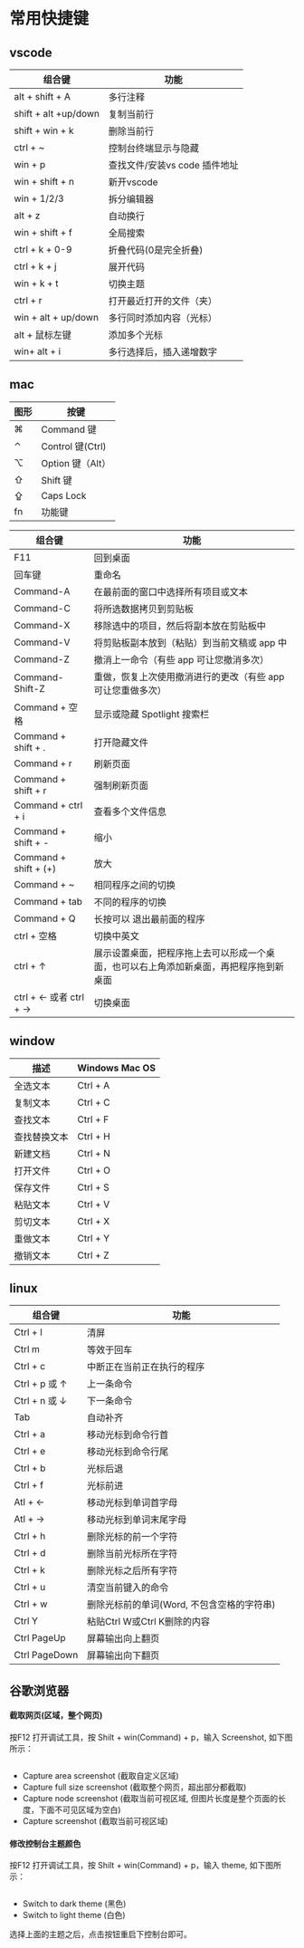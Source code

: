 # 常用快捷键

## vscode

|组合键|	功能|
|  ----  | ----  |
| alt + shift + A | 多行注释 |
| shift + alt +up/down | 复制当前行 |
| shift + win + k | 删除当前行 |
| ctrl + ~ | 控制台终端显示与隐藏 |
| win + p | 查找文件/安装vs code 插件地址 |
| win + shift + n | 新开vscode |
| win + 1/2/3 | 拆分编辑器 |
| alt + z | 自动换行 |
| win + shift + f | 全局搜索 |
| ctrl + k + 0-9 | 折叠代码(0是完全折叠) |
| ctrl + k + j | 展开代码 |
| win + k + t | 切换主题 |
| ctrl + r | 打开最近打开的文件（夹） |
| win + alt + up/down | 多行同时添加内容（光标） |
| alt + 鼠标左键 | 添加多个光标 |
| win+ alt + i | 多行选择后，插入递增数字 |
## mac

|图形|	按键|
|  ----  | ----  |
|⌘|	Command 键|
|⌃|	Control 键(Ctrl)|
|⌥|	Option 键（Alt）|
|⇧|	Shift 键|
|⇪|	Caps Lock|
|fn|	功能键|

|组合键|	功能| 
|  ----  | ----  |
| F11 | 回到桌面 |
| 回车键 | 重命名 |
| Command-A |	在最前面的窗口中选择所有项目或文本|
| Command-C |	将所选数据拷贝到剪贴板|
| Command-X |	移除选中的项目，然后将副本放在剪贴板中|
| Command-V |	将剪贴板副本放到（粘贴）到当前文稿或 app 中|
| Command-Z |	撤消上一命令（有些 app 可让您撤消多次）|
| Command-Shift-Z |	重做，恢复上次使用撤消进行的更改（有些 app 可让您重做多次）|
| Command + 空格  | 显示或隐藏 Spotlight 搜索栏 |
| Command + shift + . | 打开隐藏文件 |
| Command + r | 刷新页面 |
| Command + shift + r  | 强制刷新页面 |
| Command + ctrl + i | 查看多个文件信息 |
| Command + shift + -  | 缩小 |
| Command + shift + (+)  | 放大 |
| Command + ~  | 相同程序之间的切换 |
| Command + tab  | 不同的程序的切换 |
| Command + Q  | 长按可以 退出最前面的程序 |
| ctrl + 空格 | 切换中英文 |
| ctrl + ↑  | 展示设置桌面，把程序拖上去可以形成一个桌面，也可以右上角添加新桌面，再把程序拖到新桌面 |
| ctrl + ← 或者   ctrl + →   | 切换桌面 |
## window

|描述|	Windows	Mac OS|
|  ----  | ----  |
|全选文本|	Ctrl + A|	Cmd + A|
|复制文本|	Ctrl + C|	Cmd + C|
|查找文本|	Ctrl + F|	Cmd + F|
|查找替换文本|	Ctrl + H|	Cmd + F|
|新建文档|	Ctrl + N|	Cmd + N|
|打开文件|	Ctrl + O|	Cmd + O|
|保存文件|	Ctrl + S|	Cmd + S|
|粘贴文本|	Ctrl + V|	Cmd + V|
|剪切文本|	Ctrl + X|	Cmd + X|
|重做文本|	Ctrl + Y|	Shift + Cmd + Z|
|撤销文本|	Ctrl + Z|	Cmd + Z|
## linux

|组合键|	功能|
|  ----  | ----  |
|  Ctrl + l  | 清屏  |
|  Ctrl m  | 等效于回车  |
|  Ctrl + c  | 中断正在当前正在执行的程序  |
|  Ctrl + p 或 ↑ | 上一条命令  |
|  Ctrl + n 或 ↓ | 下一条命令  |
|  Tab  | 自动补齐  |
|  Ctrl + a  | 移动光标到命令行首  |
|  Ctrl + e  | 移动光标到命令行尾  |
|  Ctrl + b  | 光标后退  |
|  Ctrl + f  | 光标前进  |
|  Atl + ←  | 移动光标到单词首字母 |
|  Atl + →  | 移动光标到单词末尾字母 |
|  Ctrl + h | 删除光标的前一个字符 |
|  Ctrl + d | 删除当前光标所在字符 |
|  Ctrl + k | 删除光标之后所有字符 |
|  Ctrl + u | 清空当前键入的命令 |
|  Ctrl + w | 删除光标前的单词(Word, 不包含空格的字符串) |
|  Ctrl Y | 粘贴Ctrl W或Ctrl K删除的内容 |
|  Ctrl PageUp | 屏幕输出向上翻页 |
|  Ctrl PageDown | 屏幕输出向下翻页 |
## 谷歌浏览器
#### 截取网页(区域，整个网页)

按F12 打开调试工具，按 Shilt + win(Command) + p，输入 Screenshot, 如下图所示：

<img class="zoom-custom-imgs" :src="$withBase('/assets/img/screenshot.png')">

- Capture area screenshot      (截取自定义区域)
- Capture full size screenshot (截取整个网页，超出部分都截取)
- Capture node screenshot      (截取当前可视区域, 但图片长度是整个页面的长度，下面不可见区域为空白)
- Capture screenshot           (截取当前可视区域)
#### 修改控制台主题颜色

按F12 打开调试工具，按 Shilt + win(Command) + p，输入 theme, 如下图所示：

<img class="zoom-custom-imgs" :src="$withBase('/assets/img/theme.png')">

- Switch to dark theme (黑色)
- Switch to light theme (白色)

选择上面的主题之后，点击按钮重启下控制台即可。

<img class="zoom-custom-imgs" :src="$withBase('/assets/img/theme2.png')">

